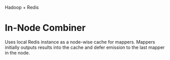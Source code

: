 Hadoop + Redis

In-Node Combiner
=======

Uses local Redis instance as a node-wise cache for mappers.
Mappers initially outputs results into the cache and defer emission to the last mapper in the node.
